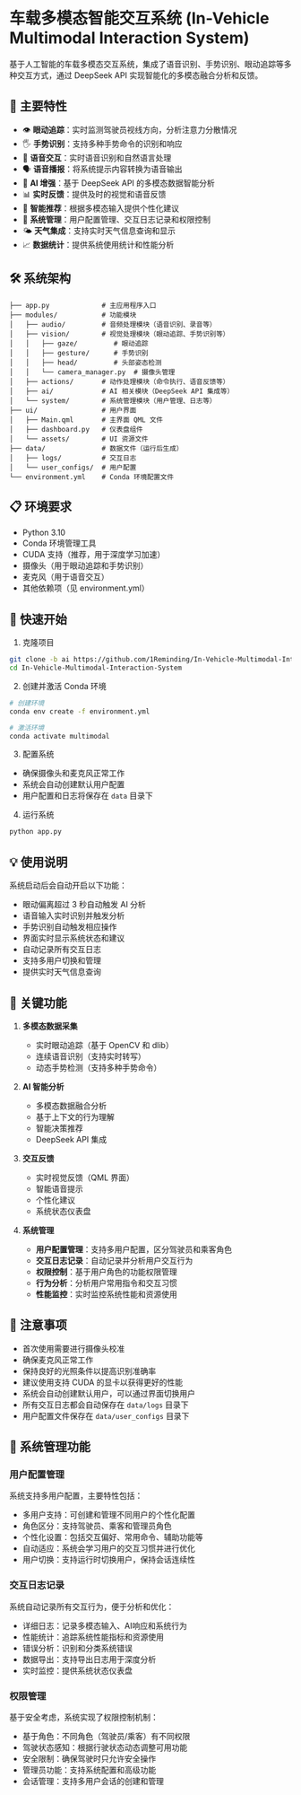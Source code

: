 # 车载多模态智能交互系统 (In-Vehicle Multimodal Interaction System)

基于人工智能的车载多模态交互系统，集成了语音识别、手势识别、眼动追踪等多种交互方式，通过 DeepSeek API 实现智能化的多模态融合分析和反馈。

## 🌟 主要特性

- 👁 **眼动追踪**：实时监测驾驶员视线方向，分析注意力分散情况
- 🖐 **手势识别**：支持多种手势命令的识别和响应
- 🎤 **语音交互**：实时语音识别和自然语言处理
- 🗣 **语音播报**：将系统提示内容转换为语音输出
- 🤖 **AI 增强**：基于 DeepSeek API 的多模态数据智能分析
- 📊 **实时反馈**：提供及时的视觉和语音反馈
- 🎯 **智能推荐**：根据多模态输入提供个性化建议
- 👤 **系统管理**：用户配置管理、交互日志记录和权限控制
- 🌤️ **天气集成**：支持实时天气信息查询和显示
- 📈 **数据统计**：提供系统使用统计和性能分析

## 🛠 系统架构

```
├── app.py             # 主应用程序入口
├── modules/           # 功能模块
│   ├── audio/         # 音频处理模块（语音识别、录音等）
│   ├── vision/        # 视觉处理模块（眼动追踪、手势识别等）
│   │   ├── gaze/         # 眼动追踪
│   │   ├── gesture/      # 手势识别
│   │   ├── head/         # 头部姿态检测
│   │   └── camera_manager.py  # 摄像头管理
│   ├── actions/       # 动作处理模块（命令执行、语音反馈等）
│   ├── ai/            # AI 相关模块（DeepSeek API 集成等）
│   └── system/        # 系统管理模块（用户管理、日志等）
├── ui/                # 用户界面
│   ├── Main.qml       # 主界面 QML 文件
│   ├── dashboard.py   # 仪表盘组件
│   └── assets/        # UI 资源文件
├── data/              # 数据文件（运行后生成）
│   ├── logs/          # 交互日志
│   └── user_configs/  # 用户配置
└── environment.yml    # Conda 环境配置文件
```

## 📋 环境要求

- Python 3.10
- Conda 环境管理工具
- CUDA 支持（推荐，用于深度学习加速）
- 摄像头（用于眼动追踪和手势识别）
- 麦克风（用于语音交互）
- 其他依赖项（见 environment.yml）

## 🚀 快速开始

1. 克隆项目
```bash
git clone -b ai https://github.com/1Reminding/In-Vehicle-Multimodal-Interaction-System.git
cd In-Vehicle-Multimodal-Interaction-System
```

2. 创建并激活 Conda 环境
```bash
# 创建环境
conda env create -f environment.yml

# 激活环境
conda activate multimodal
```

3. 配置系统
- 确保摄像头和麦克风正常工作
- 系统会自动创建默认用户配置
- 用户配置和日志将保存在 `data` 目录下

4. 运行系统
```bash
python app.py
```

## 💡 使用说明

系统启动后会自动开启以下功能：
- 眼动偏离超过 3 秒自动触发 AI 分析
- 语音输入实时识别并触发分析
- 手势识别自动触发相应操作
- 界面实时显示系统状态和建议
- 自动记录所有交互日志
- 支持多用户切换和管理
- 提供实时天气信息查询

## 🔑 关键功能

1. **多模态数据采集**
   - 实时眼动追踪（基于 OpenCV 和 dlib）
   - 连续语音识别（支持实时转写）
   - 动态手势检测（支持多种手势命令）

2. **AI 智能分析**
   - 多模态数据融合分析
   - 基于上下文的行为理解
   - 智能决策推荐
   - DeepSeek API 集成

3. **交互反馈**
   - 实时视觉反馈（QML 界面）
   - 智能语音提示
   - 个性化建议
   - 系统状态仪表盘

4. **系统管理**
   - **用户配置管理**：支持多用户配置，区分驾驶员和乘客角色
   - **交互日志记录**：自动记录并分析用户交互行为
   - **权限控制**：基于用户角色的功能权限管理
   - **行为分析**：分析用户常用指令和交互习惯
   - **性能监控**：实时监控系统性能和资源使用

## 📝 注意事项

- 首次使用需要进行摄像头校准
- 确保麦克风正常工作
- 保持良好的光照条件以提高识别准确率
- 建议使用支持 CUDA 的显卡以获得更好的性能
- 系统会自动创建默认用户，可以通过界面切换用户
- 所有交互日志都会自动保存在 `data/logs` 目录下
- 用户配置文件保存在 `data/user_configs` 目录下

## 🔐 系统管理功能

### 用户配置管理

系统支持多用户配置，主要特性包括：

- 多用户支持：可创建和管理不同用户的个性化配置
- 角色区分：支持驾驶员、乘客和管理员角色
- 个性化设置：包括交互偏好、常用命令、辅助功能等
- 自动适应：系统会学习用户的交互习惯并进行优化
- 用户切换：支持运行时切换用户，保持会话连续性

### 交互日志记录

系统自动记录所有交互行为，便于分析和优化：

- 详细日志：记录多模态输入、AI响应和系统行为
- 性能统计：追踪系统性能指标和资源使用
- 错误分析：识别和分类系统错误
- 数据导出：支持导出日志用于深度分析
- 实时监控：提供系统状态仪表盘

### 权限管理

基于安全考虑，系统实现了权限控制机制：

- 基于角色：不同角色（驾驶员/乘客）有不同权限
- 驾驶状态感知：根据行驶状态动态调整可用功能
- 安全限制：确保驾驶时只允许安全操作
- 管理员功能：支持系统配置和高级功能
- 会话管理：支持多用户会话的创建和管理
